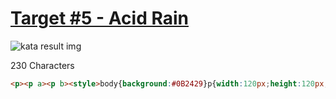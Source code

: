 # [Target #5 - Acid Rain](https://cssbattle.dev/play/5)

![kata result img](https://cssbattle.dev/targets/5.png)

230 Characters

```HTML
<p><p a><p b><style>body{background:#0B2429}p{width:120px;height:120px;background:#F3AC3C;margin:30 192;border-radius:50%}p[a]{background:#998235;border-top-right-radius:0;margin:-90 132}p[b]{border-top-right-radius:0;margin:30 72
```
